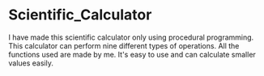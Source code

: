 # Scientific_Calculator
I have made this scientific calculator only using procedural programming. This calculator can perform nine different types of operations. All the functions used are made by me. It's easy to use and can calculate smaller values easily.

